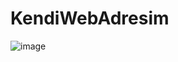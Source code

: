 # KendiWebAdresim


![image](https://github.com/azizpolat/KendiWebAdresim/assets/117382610/0e2c0d1c-d107-4b50-a7cb-b22276fcc5a8)
